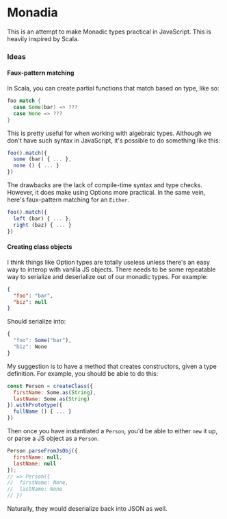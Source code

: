 # Monadia

This is an attempt to make Monadic types practical in JavaScript. This is heavily inspired by Scala.

### Ideas

#### Faux-pattern matching

In Scala, you can create partial functions that match based on type, like so:

```scala
foo match {
  case Some(bar) => ???
  case None => ???
}
```

This is pretty useful for when working with algebraic types. Although we don't have such syntax in JavaScript, it's possible to do something like this:

```js
foo().match({
  some (bar) { ... },
  none () { ... }
})
```

The drawbacks are the lack of compile-time syntax and type checks. However, it does make using Options more practical. In the same vein, here's faux-pattern matching for an `Either`.

```js
foo().match({
  left (bar) { ... },
  right (baz) { ... }
})
```


#### Creating class objects

I think things like Option types are totally useless unless there's an easy way to interop with vanilla JS objects. There needs to be some repeatable way to serialize and deserialize out of our monadic types. For example:

```json
{
  "foo": "bar",
  "biz": null
}
```

Should serialize into:

```js
{
  "foo": Some("bar"),
  "biz": None
}
```

My suggestion is to have a method that creates constructors, given a type definition. For example, you should be able to do this:

```js
const Person = createClass({
  firstName: Some.as(String),
  lastName: Some.as(String)
}).withPrototype({
  fullName () { ... }
})
```

Then once you have instantiated a `Person`, you'd be able to either `new` it up, or parse a JS object as a `Person`.

```js
Person.parseFromJsObj({
  firstName: null,
  lastName: null
});
// => Person({
//  firstName: None,
//  lastName: None
// })
```

Naturally, they would deserialize back into JSON as well.
